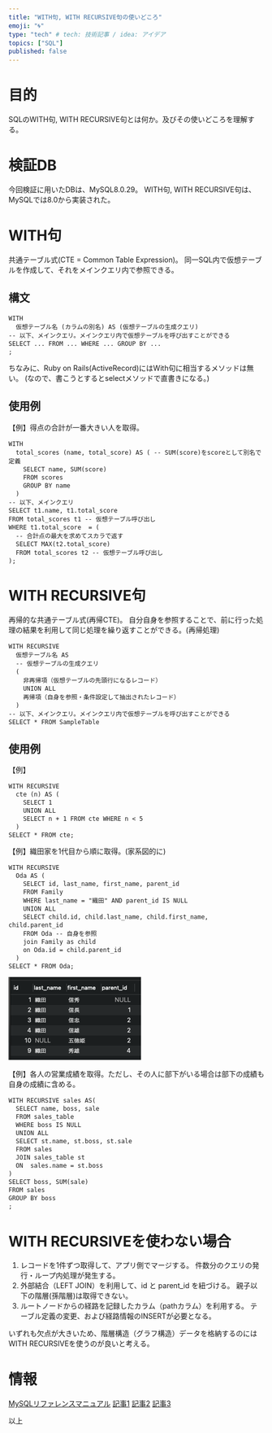```yaml
---
title: "WITH句, WITH RECURSIVE句の使いどころ"
emoji: "🌀"
type: "tech" # tech: 技術記事 / idea: アイデア
topics: ["SQL"]
published: false
---
```


# 目的
SQLのWITH句, WITH RECURSIVE句とは何か。及びその使いどころを理解する。


# 検証DB
今回検証に用いたDBは、MySQL8.0.29。
WITH句, WITH RECURSIVE句は、MySQLでは8.0から実装された。


# WITH句
共通テーブル式(CTE = Common Table Expression)。
同一SQL内で仮想テーブルを作成して、それをメインクエリ内で参照できる。

## 構文
```sql:WITH句 構文
WITH
  仮想テーブル名 (カラムの別名) AS (仮想テーブルの生成クエリ)
-- 以下、メインクエリ。メインクエリ内で仮想テーブルを呼び出すことができる
SELECT ... FROM ... WHERE ... GROUP BY ...
;
```

ちなみに、Ruby on Rails(ActiveRecord)にはWith句に相当するメソッドは無い。
(なので、書こうとするとselectメソッドで直書きになる。)

## 使用例
【例】得点の合計が一番大きい人を取得。
```sql:WITH句 例
WITH
  total_scores (name, total_score) AS ( -- SUM(score)をscoreとして別名で定義
    SELECT name, SUM(score)
    FROM scores
    GROUP BY name
  )
-- 以下、メインクエリ
SELECT t1.name, t1.total_score
FROM total_scores t1 -- 仮想テーブル呼び出し
WHERE t1.total_score  = (
  -- 合計点の最大を求めてスカラで返す
  SELECT MAX(t2.total_score)
  FROM total_scores t2 -- 仮想テーブル呼び出し
);
```


# WITH RECURSIVE句
再帰的な共通テーブル式(再帰CTE)。
自分自身を参照することで、前に行った処理の結果を利用して同じ処理を繰り返すことができる。(再帰処理)

```sql:WITH RECURSIVE句 構文
WITH RECURSIVE
  仮想テーブル名 AS 
  -- 仮想テーブルの生成クエリ
  (
    非再帰項（仮想テーブルの先頭行になるレコード）
    UNION ALL
    再帰項（自身を参照・条件設定して抽出されたレコード）
  )
-- 以下、メインクエリ。メインクエリ内で仮想テーブルを呼び出すことができる
SELECT * FROM SampleTable
```

## 使用例
【例】

```sql:WITH RECURSIVE句 例
WITH RECURSIVE 
  cte (n) AS (
    SELECT 1
    UNION ALL
    SELECT n + 1 FROM cte WHERE n < 5
  )
SELECT * FROM cte;
```

【例】織田家を1代目から順に取得。(家系図的に)
```sql:WITH RECURSIVE句 例
WITH RECURSIVE
  Oda AS (
    SELECT id, last_name, first_name, parent_id
    FROM Family 
    WHERE last_name = "織田" AND parent_id IS NULL
    UNION ALL
    SELECT child.id, child.last_name, child.first_name, child.parent_id
    FROM Oda -- 自身を参照
    join Family as child
    on Oda.id = child.parent_id
  )
SELECT * FROM Oda;
```
![](/images/sql_with_recursive/1.png)

【例】各人の営業成績を取得。ただし、その人に部下がいる場合は部下の成績も自身の成績に含める。
```sql:WITH RECURSIVE句 例
WITH RECURSIVE sales AS(
  SELECT name, boss, sale
  FROM sales_table
  WHERE boss IS NULL
  UNION ALL
  SELECT st.name, st.boss, st.sale
  FROM sales
  JOIN sales_table st
  ON  sales.name = st.boss
)
SELECT boss, SUM(sale)
FROM sales
GROUP BY boss
;
```

# WITH RECURSIVEを使わない場合
1. レコードを1件ずつ取得して、アプリ側でマージする。
件数分のクエリの発行・ループ内処理が発生する。
2. 外部結合（LEFT JOIN）を利用して、id と parent_id を紐づける。
親子以下の階層(孫階層)は取得できない。
3. ルートノードからの経路を記録したカラム（pathカラム）を利用する。
テーブル定義の変更、および経路情報のINSERTが必要となる。

いずれも欠点が大きいため、階層構造（グラフ構造）データを格納するのにはWITH RECURSIVEを使うのが良いと考える。

# 情報
[MySQLリファレンスマニュアル](https://dev.mysql.com/doc/refman/8.0/ja/with.html)
[記事1](https://style.potepan.com/articles/26192.html)
[記事2](https://blog.s-style.co.jp/2017/07/884/)
[記事3](https://qiita.com/Shoyu_N/items/f1786f99545fa5053b75)

以上
<!-- 2. WITH RECURSIVE 構文を使うと良い時, 使ってはイケナイ時の説明 -->